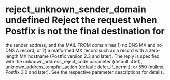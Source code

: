 # reject_unknown_sender_domain undefined Reject the request when Postfix is not the final destination for
the sender address, and the MAIL FROM domain has 1) no DNS MX and
no DNS A
record, or 2) a malformed MX record such as a record with
a zero-length MX hostname (Postfix version 2.3 and later).  The
reply is specified with the unknown_address_reject_code parameter
(default: 450), unknown_address_tempfail_action (default:
defer_if_permit), or 550 (nullmx, Postfix 3.0 and
later). See the respective parameter descriptions for details.
